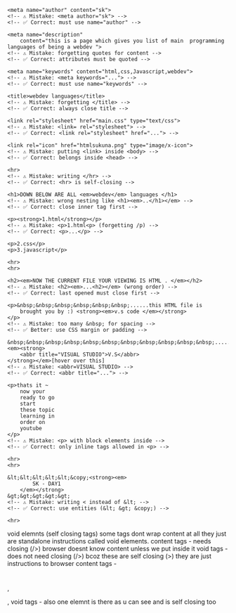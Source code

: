 <!DOCTYPE html>
<!-- ⚠️ Mistake: <!doctype HTML> (wrong case) or missing ! -->
<!-- ✅ Correct: <!DOCTYPE html> -->

<html lang="en">
<!-- ⚠️ Mistake: <html> without lang -->
<!-- ✅ Correct: <html lang="en"> helps accessibility -->

<head>
    <meta charset="utf-8">
    <!-- ⚠️ Mistake: <meta charset=utf8> (missing quotes) -->
    <!-- ✅ Correct: <meta charset="utf-8"> -->

    <meta name="author" content="sk">
    <!-- ⚠️ Mistake: <meta author="sk"> -->
    <!-- ✅ Correct: must use name="author" -->

    <meta name="description"
        content="this is a page which gives you list of main  programming languages of being a webdev ">
    <!-- ⚠️ Mistake: forgetting quotes for content -->
    <!-- ✅ Correct: attributes must be quoted -->

    <meta name="keywords" content="html,css,Javascript,webdev">
    <!-- ⚠️ Mistake: <meta keywords="..."> -->
    <!-- ✅ Correct: must use name="keywords" -->

    <title>webdev languages</title>
    <!-- ⚠️ Mistake: forgetting </title> -->
    <!-- ✅ Correct: always close title -->

    <link rel="stylesheet" href="main.css" type="text/css">
    <!-- ⚠️ Mistake: <link= rel="stylesheet"> -->
    <!-- ✅ Correct: <link rel="stylesheet" href="..."> -->

    <link rel="icon" href="htmlsukuna.png" type="image/x-icon">
    <!-- ⚠️ Mistake: putting <link> inside <body> -->
    <!-- ✅ Correct: belongs inside <head> -->
</head>

<body>
    <!-- ⚠️ Mistake: multiple <body> tags or missing </body> -->
    <!-- ✅ Correct: only one body -->

    <hr>
    <!-- ⚠️ Mistake: writing </hr> -->
    <!-- ✅ Correct: <hr> is self-closing -->

    <h1>DOWN BELOW ARE ALL <em>webdev</em> languages </h1>
    <!-- ⚠️ Mistake: wrong nesting like <h1><em>..</h1></em> -->
    <!-- ✅ Correct: close inner tag first -->

    <p><strong>1.html</strong></p>
    <!-- ⚠️ Mistake: <p>1.html<p> (forgetting /p) -->
    <!-- ✅ Correct: <p>...</p> -->

    <p>2.css</p>
    <p>3.javascript</p>

    <hr>
    <hr>

    <h2><em>NOW THE CURRENT FILE YOUR VIEWING IS HTML . </em></h2>
    <!-- ⚠️ Mistake: <h2><em>...<h2></em> (wrong order) -->
    <!-- ✅ Correct: last opened must close first -->

    <p>&nbsp;&nbsp;&nbsp;&nbsp;&nbsp;&nbsp;......this HTML file is
        brought you by :) <strong><em>v.s code </em></strong>
    </p>
    <!-- ⚠️ Mistake: too many &nbsp; for spacing -->
    <!-- ✅ Better: use CSS margin or padding -->

    &nbsp;&nbsp;&nbsp;&nbsp;&nbsp;&nbsp;&nbsp;&nbsp;&nbsp;&nbsp;&nbsp;......<em><strong>
        <abbr title="VISUAL STUDIO">V.S</abbr>
    </strong></em>[hover over this]
    <!-- ⚠️ Mistake: <abbr=VISUAL STUDIO> -->
    <!-- ✅ Correct: <abbr title="..."> -->

    <p>thats it ~
        now your
        ready to go
        start
        these topic
        learning in
        order on
        youtube
    </p>
    <!-- ⚠️ Mistake: <p> with block elements inside -->
    <!-- ✅ Correct: only inline tags allowed in <p> -->

    <hr>
    <hr>

    &lt;&lt;&lt;&lt;&lt;&copy;<strong><em>
            SK - DAY1
        </em></strong>
    &gt;&gt;&gt;&gt;&gt;
    <!-- ⚠️ Mistake: writing < instead of &lt; -->
    <!-- ✅ Correct: use entities (&lt; &gt; &copy;) -->

    <hr>
</body>

</html>
<!-- ⚠️ Mistake: forgetting </html> -->
<!-- ✅ Correct: must close html -->

void elemnts (self closing tags)
some tags dont wrap content at all they just are standalone instructions called void elements.
content tags - needs closing (/>) browser doesnt know content unless we put inside it
void tags - does not need closing (/>) bcoz these are self closing (>) they are just instructions to browser
content tags - <h1></h1> , <p></p> , <title></title>
void tags - <link> also one elemnt is there as u can see and is self closing too
<meta>


